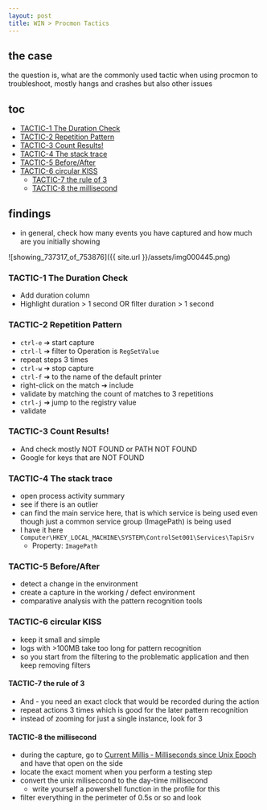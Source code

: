 ```yaml
---
layout: post
title: WIN > Procmon Tactics
---
```

## the case	
the question is, what are the commonly used tactic when using procmon to troubleshoot, mostly hangs and crashes but also other issues

## toc
<!-- TOC -->

- [TACTIC-1 The Duration Check](#tactic-1-the-duration-check)
- [TACTIC-2 Repetition Pattern](#tactic-2-repetition-pattern)
- [TACTIC-3 Count Results!](#tactic-3-count-results)
- [TACTIC-4 The stack trace](#tactic-4-the-stack-trace)
- [TACTIC-5 Before/After](#tactic-5-beforeafter)
- [TACTIC-6 circular KISS](#tactic-6-circular-kiss)
    - [TACTIC-7 the rule of 3](#tactic-7-the-rule-of-3)
    - [TACTIC-8 the millisecond](#tactic-8-the-millisecond)

<!-- /TOC -->

## findings
* in general, check how many events you have captured and how much are you initially showing

![showing_737317_of_753876]({{ site.url }}/assets/img000445.png)

### TACTIC-1 The Duration Check
* Add duration column
* Highlight duration > 1 second OR filter duration > 1 second

### TACTIC-2 Repetition Pattern
* `ctrl-e` ➔ start capture
* `ctrl-l` ➔ filter to Operation is `RegSetValue`
* repeat steps 3 times
* `ctrl-w` ➔ stop capture
* `ctrl-f` ➔ to the name of the default printer
* right-click on the match ➔ include 
* validate by matching the count of matches to 3 repetitions
* `ctrl-j` ➔ jump to the registry value
* validate 

### TACTIC-3 Count Results!
* And check mostly NOT FOUND or PATH NOT FOUND
* Google for keys that are NOT FOUND

### TACTIC-4 The stack trace
* open process activity summary
* see if there is an outlier
* can find the main service here, that is which service is being used even though just a common service group (ImagePath) is being used 
* I have it here `Computer\HKEY_LOCAL_MACHINE\SYSTEM\ControlSet001\Services\TapiSrv`
    * Property: `ImagePath`

### TACTIC-5 Before/After
* detect a change in the environment
* create a capture in the working / defect environment 
* comparative analysis with the pattern recognition tools

### TACTIC-6 circular KISS
* keep it small and simple
* logs with >100MB take too long for pattern recognition
* so you start from the filtering to the problematic application and then keep removing filters

#### TACTIC-7 the rule of 3
* And - you need an exact clock that would be recorded during the action
* repeat actions 3 times which is good for the later pattern recognition
* instead of zooming for just a single instance, look for 3 

#### TACTIC-8 the millisecond
* during the capture, go to [Current Millis ‐ Milliseconds since Unix Epoch](https://currentmillis.com/) and have that open on the side
* locate the exact moment when you perform a testing step
* convert the unix miliseccond to the day-time millisecond
    * write yourself a powershell function in the profile for this
* filter everything in the perimeter of 0.5s or so and look